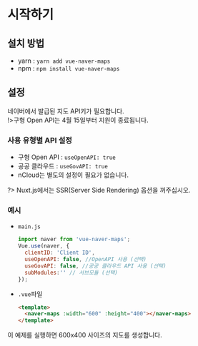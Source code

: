 # 시작하기
## 설치 방법
* yarn : `yarn add vue-naver-maps`
* npm : `npm install vue-naver-maps`

## 설정
네이버에서 발급된 지도 API키가 필요합니다. <br>
!>구형 Open API는 4월 15일부터 지원이 종료됩니다.
### 사용 유형별 API 설정
* 구형 Open API : `useOpenAPI: true`
* 공공 클라우드 : `useGovAPI: true`
* nCloud는 별도의 설정이 필요가 없습니다.


?> Nuxt.js에서는 SSR(Server Side Rendering) 옵션을 꺼주십시오.</span>
### 예시
* `main.js`
  ```javascript
  import naver from 'vue-naver-maps';
  Vue.use(naver, {
    clientID: 'Client ID',
    useOpenAPI: false, //OpenAPI 사용 (선택)
    useGovAPI: false, //공공 클라우드 API 사용 (선택)
    subModules:'' // 서브모듈 (선택)
  });
  ```
* `.vue`파일
  ```html
  <template>
    <naver-maps :width="600" :height="400"></naver-maps>
  </template>
  ```
이 예제를 실행하면 600x400 사이즈의 지도를 생성합니다.
